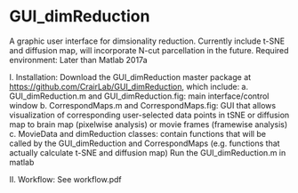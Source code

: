 # GUI_dimReduction

A graphic user interface for dimsionality reduction. Currently include t-SNE and diffusion map, will incorporate N-cut parcellation in the future.
Required environment:  Later than Matlab 2017a

I.	Installation:
Download the GUI_dimReduction master package at https://github.com/CrairLab/GUI_dimReduction, which include:
a.	GUI_dimReduction.m and GUI_dimReduction.fig: main interface/control window
b.	CorrespondMaps.m and CorrespondMaps.fig: GUI that allows visualization of corresponding user-selected data points in tSNE or diffusion map to brain map (pixelwise analysis) or movie frames (framewise analysis)  
c.	MovieData and dimReduction classes: contain functions that will be called by the GUI_dimReduction and CorrespondMaps (e.g. functions that actually calculate t-SNE and diffusion map)
Run the GUI_dimReduction.m in matlab
   
II.	Workflow: See workflow.pdf
